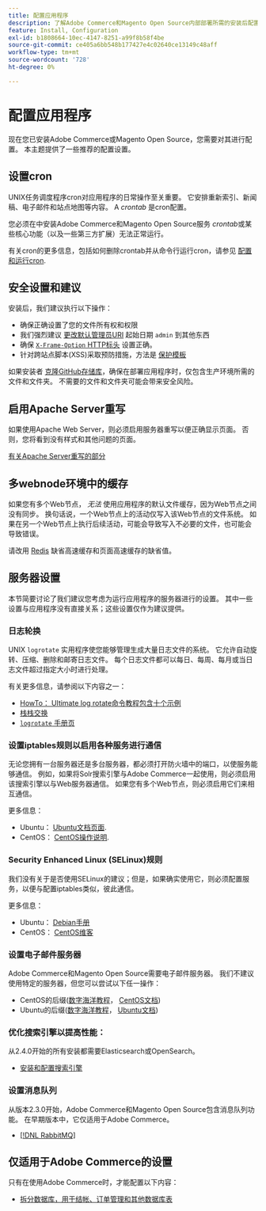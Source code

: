 ```yaml
---
title: 配置应用程序
description: 了解Adobe Commerce和Magento Open Source内部部署所需的安装后配置。
feature: Install, Configuration
exl-id: b1808664-10ec-4147-8251-a99f8b58f4be
source-git-commit: ce405a6bb548b177427e4c02640ce13149c48aff
workflow-type: tm+mt
source-wordcount: '728'
ht-degree: 0%

---
```


# 配置应用程序

现在您已安装Adobe Commerce或Magento Open Source，您需要对其进行配置。 本主题提供了一些推荐的配置设置。

## 设置cron

UNIX任务调度程序cron对应用程序的日常操作至关重要。 它安排重新索引、新闻稿、电子邮件和站点地图等内容。 A *crontab* 是cron配置。

您必须在中安装Adobe Commerce和Magento Open Source服务 *crontab*&#x200B;或某些核心功能（以及一些第三方扩展）无法正常运行。

有关cron的更多信息，包括如何删除crontab并从命令行运行cron，请参见 [配置和运行cron](../../configuration/cli/configure-cron-jobs.md).

## 安全设置和建议

安装后，我们建议执行以下操作：

* 确保正确设置了您的文件所有权和权限
* 我们强烈建议 [更改默认管理员URI](../tutorials/admin-uri.md) 起始日期 `admin` 到其他东西
* 确保 [`X-Frame-Option` HTTP标头](../../configuration/security/xframe-options.md) 设置正确。
* 针对跨站点脚本(XSS)采取预防措施，方法是 [保护模板](https://developer.adobe.com/commerce/php/development/security/cross-site-scripting/)

如果安装者 [克隆GitHub存储库](https://developer.adobe.com/commerce/contributor/guides/install/clone-repository/)，确保在部署应用程序时，仅包含生产环境所需的文件和文件夹。 不需要的文件和文件夹可能会带来安全风险。

## 启用Apache Server重写

如果使用Apache Web Server，则必须启用服务器重写以便正确显示页面。 否则，您将看到没有样式和其他问题的页面。

[有关Apache Server重写的部分](../prerequisites/web-server/apache.md#apache-rewrites-and-htaccess)

## 多webnode环境中的缓存

如果您有多个Web节点， *无法* 使用应用程序的默认文件缓存，因为Web节点之间没有同步。 换句话说，一个Web节点上的活动仅写入该Web节点的文件系统。 如果在另一个Web节点上执行后续活动，可能会导致写入不必要的文件，也可能会导致错误。

请改用 [Redis](../../configuration/cache/config-redis.md) 缺省高速缓存和页面高速缓存的缺省值。

## 服务器设置

本节简要讨论了我们建议您考虑为运行应用程序的服务器进行的设置。 其中一些设置与应用程序没有直接关系；这些设置仅作为建议提供。

### 日志轮换

UNIX `logrotate` 实用程序使您能够管理生成大量日志文件的系统。 它允许自动旋转、压缩、删除和邮寄日志文件。 每个日志文件都可以每日、每周、每月或当日志文件超过指定大小时进行处理。

有关更多信息，请参阅以下内容之一：

* [HowTo： Ultimate log rotate命令教程包含十个示例](https://www.thegeekstuff.com/2010/07/logrotate-examples)
* [栈栈交换](https://unix.stackexchange.com/questions/85662/how-to-properly-automatically-manually-rotate-log-files-for-production-rails-app)
* [`logrotate` 手册页](https://linuxconfig.org/logrotate-8-manual-page)

### 设置iptables规则以启用各种服务进行通信

无论您拥有一台服务器还是多台服务器，都必须打开防火墙中的端口，以使服务能够通信。 例如，如果将Solr搜索引擎与Adobe Commerce一起使用，则必须启用该搜索引擎以与Web服务器通信。 如果您有多个Web节点，则必须启用它们来相互通信。

更多信息：

* Ubuntu： [Ubuntu文档页面](https://help.ubuntu.com/community/IptablesHowTo).
* CentOS： [CentOS操作说明](https://wiki.centos.org/HowTos/Network/IPTables).

### Security Enhanced Linux (SELinux)规则

我们没有关于是否使用SELinux的建议；但是，如果确实使用它，则必须配置服务，以便与配置iptables类似，彼此通信。

更多信息：

* Ubuntu： [Debian手册](https://debian-handbook.info/browse/stable/sect.selinux.html)
* CentOS： [CentOS维客](https://wiki.centos.org/HowTos/SELinux)

### 设置电子邮件服务器

Adobe Commerce和Magento Open Source需要电子邮件服务器。 我们不建议使用特定的服务器，但您可以尝试以下任一操作：

* CentOS的后缀([数字海洋教程](https://www.digitalocean.com/community/tutorials/how-to-install-postfix-on-centos-6)， [CentOS文档](https://www.centos.org))
* Ubuntu的后缀([数字海洋教程](https://www.digitalocean.com/community/tutorials/how-to-install-and-setup-postfix-on-ubuntu-14-04)， [Ubuntu文档](https://help.ubuntu.com/community/MailServer))

### 优化搜索引擎以提高性能：

从2.4.0开始的所有安装都需要Elasticsearch或OpenSearch。

* [安装和配置搜索引擎](../../configuration/search/overview-search.md)

### 设置消息队列

从版本2.3.0开始，Adobe Commerce和Magento Open Source包含消息队列功能。 在早期版本中，它仅适用于Adobe Commerce。

* [[!DNL RabbitMQ]](../../configuration/queues/message-queue-framework.md)

## 仅适用于Adobe Commerce的设置

只有在使用Adobe Commerce时，才能配置以下内容：

* [拆分数据库，用于结帐、订单管理和其他数据库表](../../configuration/storage/multi-master.md)
